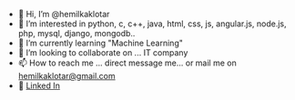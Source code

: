 - 👋 Hi, I’m @hemilkaklotar
- 👀 I’m interested in python, c, c++, java, html, css, js, angular.js, node.js, php, mysql, django, mongodb..
- 🌱 I’m currently learning "Machine Learning"
- 💞️ I’m looking to collaborate on ... IT company
- 📫 How to reach me ... direct message me... or mail me on hemilkaklotar@gmail.com
- 🔗 [Linked In](linkedin.com/in/hemil-kaklotar-018460140/) 
<!---
hemilkaklotar/hemilkaklotar is a ✨ special ✨ repository because its `README.md` (this file) appears on your GitHub profile.
You can click the Preview link to take a look at your changes.
--->
